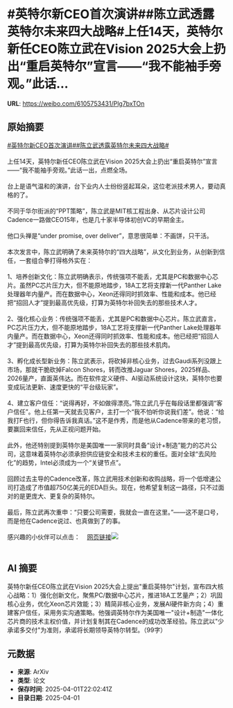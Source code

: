 # #英特尔新CEO首次演讲##陈立武透露英特尔未来四大战略#上任14天，英特尔新任CEO陈立武在Vision 2025大会上扔出“重启英特尔”宣言——“我不能袖手旁观。”此话...

**URL**: https://weibo.com/6105753431/Plg7bxTOn

## 原始摘要

<a href="https://m.weibo.cn/search?containerid=231522type%3D1%26t%3D10%26q%3D%23%E8%8B%B1%E7%89%B9%E5%B0%94%E6%96%B0CEO%E9%A6%96%E6%AC%A1%E6%BC%94%E8%AE%B2%23&amp;extparam=%23%E8%8B%B1%E7%89%B9%E5%B0%94%E6%96%B0CEO%E9%A6%96%E6%AC%A1%E6%BC%94%E8%AE%B2%23" data-hide=""><span class="surl-text">#英特尔新CEO首次演讲#</span></a><a href="https://m.weibo.cn/search?containerid=231522type%3D1%26t%3D10%26q%3D%23%E9%99%88%E7%AB%8B%E6%AD%A6%E9%80%8F%E9%9C%B2%E8%8B%B1%E7%89%B9%E5%B0%94%E6%9C%AA%E6%9D%A5%E5%9B%9B%E5%A4%A7%E6%88%98%E7%95%A5%23&amp;extparam=%23%E9%99%88%E7%AB%8B%E6%AD%A6%E9%80%8F%E9%9C%B2%E8%8B%B1%E7%89%B9%E5%B0%94%E6%9C%AA%E6%9D%A5%E5%9B%9B%E5%A4%A7%E6%88%98%E7%95%A5%23" data-hide=""><span class="surl-text">#陈立武透露英特尔未来四大战略#</span></a><br><br>上任14天，英特尔新任CEO陈立武在Vision 2025大会上扔出“重启英特尔”宣言——“我不能袖手旁观。”此话一出，点燃全场。<br><br>台上是语气温和的演讲，台下业内人士纷纷竖起耳朵，这位老派技术男人，要动真格的了。<br><br>不同于华尔街派的“PPT策略”，陈立武是MIT核工程出身、从芯片设计公司Cadence一路做CEO15年，也是几十家半导体初创VC的早期金主。<br><br>他口头禅是“under promise, over deliver”，意思很简单：不画饼，只干活。<br><br>本次发言中，陈立武明确了未来英特尔的“四大战略”，从文化到业务，从创新到信任，一套组合拳打得格外实在：<br><br>1、培养创新文化：陈立武明确表示，传统强项不能丢，尤其是PC和数据中心芯片。虽然PC芯片压力大，但不能原地踏步，18A工艺将支撑新一代Panther Lake处理器年内量产。而在数据中心，Xeon还得同时抓效率、性能和成本。他已经把“招回人才”提到最高优先级，打算为英特尔补回失去的那些技术人才。<br><br>2、强化核心业务：传统强项不能丢，尤其是PC和数据中心芯片。陈立武直言，PC芯片压力大，但不能原地踏步，18A工艺将支撑新一代Panther Lake处理器年内量产。而在数据中心，Xeon还得同时抓效率、性能和成本。他已经把“招回人才”提到最高优先级，打算为英特尔补回失去的那些技术肌肉。<br><br>3、孵化成长型新业务：陈立武表示，将砍掉非核心业务，过去Gaudi系列没跟上市场，那就干脆砍掉Falcon Shores，转而改推Jaguar Shores，2025样品、2026量产，直面英伟达。而在软件定义硬件、AI驱动系统设计这块，英特尔也要变成玩法更新、速度更快的“平台级玩家”。<br><br>4、建立客户信任：“说得再好，不如做得漂亮。”陈立武几乎在每段话里都强调“客户信任”。他上任第一天就去见客户，主打一个“我不怕听你说我们差”。他说：“给我打F也行，但你得告诉我真话。”这不是作秀，而是他从Cadence带来的老习惯，要赢回来信任，先从正视问题开始。<br><br>此外，他还特别提到英特尔是美国唯一一家同时具备“设计+制造”能力的芯片公司，这意味着英特尔必须承担供应链安全和技术主权的重任。面对全球“去风险化”的趋势，Intel必须成为一个“关键节点”。<br><br>回顾过去主导的Cadence改革，陈立武用技术创新和收购战略，将一个低增速公司打造成了市值超750亿美元的EDA巨头。现在，他希望复制这一路径，只不过面对的是更庞大、更复杂的英特尔。<br><br>最后，陈立武再次重申：“只要公司需要，我就会一直在这里。”——这不是口号，而是他在Cadence说过、也真做到了的事。<br><br>感兴趣的小伙伴可以点击：<a href="https://weibo.cn/sinaurl?u=https%3A%2F%2Fnewsroom.intel.com%2Fcorporate%2Fintel-vision-2025-keynote-roundup" data-hide=""><span class="url-icon"><img style="width: 1rem;height: 1rem" src="https://h5.sinaimg.cn/upload/2015/09/25/3/timeline_card_small_web_default.png" referrerpolicy="no-referrer"></span><span class="surl-text">网页链接</span></a><img style="" src="https://tvax2.sinaimg.cn/large/006Fd7o3gy1i01f7cnznuj30zk0h7qm7.jpg" referrerpolicy="no-referrer"><br><br>

## AI 摘要

英特尔新任CEO陈立武在Vision 2025大会上提出"重启英特尔"计划，宣布四大核心战略：1）强化创新文化，聚焦PC/数据中心芯片，推进18A工艺量产；2）巩固核心业务，优化Xeon芯片效能；3）精简非核心业务，发展AI硬件新方向；4）重建客户信任，采用务实沟通策略。他强调英特尔作为美国唯一"设计+制造"一体化芯片商的技术主权价值，并计划复制其在Cadence的成功改革经验。陈立武以"少承诺多交付"为准则，承诺将长期领导英特尔转型。（99字）

## 元数据

- **来源**: ArXiv
- **类型**: 论文
- **保存时间**: 2025-04-01T22:02:41Z
- **目录日期**: 2025-04-01
